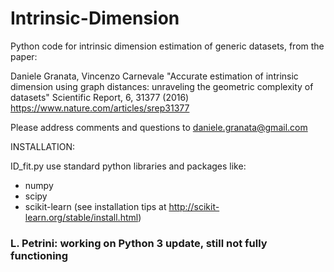 # Intrinsic-Dimension

Python code for intrinsic dimension estimation of generic datasets, from the paper:

Daniele Granata, Vincenzo Carnevale
"Accurate estimation of intrinsic dimension using graph distances: unraveling the geometric complexity of datasets"
Scientific Report, 6, 31377 (2016)
https://www.nature.com/articles/srep31377


Please address comments and questions to daniele.granata@gmail.com 

INSTALLATION:

ID_fit.py use standard python libraries and packages like:
- numpy
- scipy
- scikit-learn (see installation tips at http://scikit-learn.org/stable/install.html) 


### L. Petrini: working on Python 3 update, still not fully functioning

